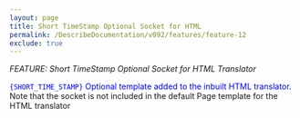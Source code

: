 ```yaml
---
layout: page
title: Short TimeStamp Optional Socket for HTML
permalink: /DescribeDocumentation/v092/features/feature-12
exclude: true
---
```

_FEATURE: Short TimeStamp Optional Socket for HTML Translator_

<span style="color:blue">```{SHORT_TIME_STAMP}``` Optional template added to the inbuilt HTML translator.</span> Note that the socket is not included in the default Page template for the HTML translator
